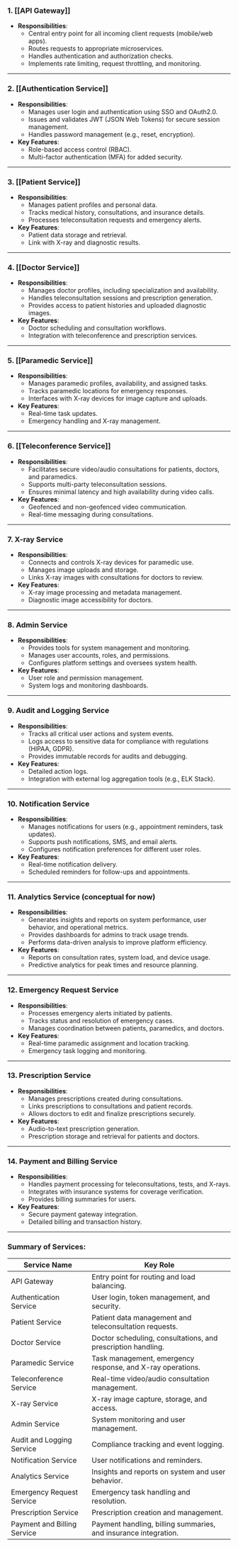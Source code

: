 
### **1. [[API Gateway]]**

- **Responsibilities**:
    - Central entry point for all incoming client requests (mobile/web apps).
    - Routes requests to appropriate microservices.
    - Handles authentication and authorization checks.
    - Implements rate limiting, request throttling, and monitoring.

---
### **2. [[Authentication Service]]**

- **Responsibilities**:
    - Manages user login and authentication using SSO and OAuth2.0.
    - Issues and validates JWT (JSON Web Tokens) for secure session management.
    - Handles password management (e.g., reset, encryption).
- **Key Features**:
    - Role-based access control (RBAC).
    - Multi-factor authentication (MFA) for added security.

---

### **3. [[Patient Service]]**

- **Responsibilities**:
    - Manages patient profiles and personal data.
    - Tracks medical history, consultations, and insurance details.
    - Processes teleconsultation requests and emergency alerts.
- **Key Features**:
    - Patient data storage and retrieval.
    - Link with X-ray and diagnostic results.

---

### **4. [[Doctor Service]]**

- **Responsibilities**:
    - Manages doctor profiles, including specialization and availability.
    - Handles teleconsultation sessions and prescription generation.
    - Provides access to patient histories and uploaded diagnostic images.
- **Key Features**:
    - Doctor scheduling and consultation workflows.
    - Integration with teleconference and prescription services.

---

### **5. [[Paramedic Service]]**

- **Responsibilities**:
    - Manages paramedic profiles, availability, and assigned tasks.
    - Tracks paramedic locations for emergency responses.
    - Interfaces with X-ray devices for image capture and uploads.
- **Key Features**:
    - Real-time task updates.
    - Emergency handling and X-ray management.

---

### **6. [[Teleconference Service]]**

- **Responsibilities**:
    - Facilitates secure video/audio consultations for patients, doctors, and paramedics.
    - Supports multi-party teleconsultation sessions.
    - Ensures minimal latency and high availability during video calls.
- **Key Features**:
    - Geofenced and non-geofenced video communication.
    - Real-time messaging during consultations.

---

### **7. X-ray Service**

- **Responsibilities**:
    - Connects and controls X-ray devices for paramedic use.
    - Manages image uploads and storage.
    - Links X-ray images with consultations for doctors to review.
- **Key Features**:
    - X-ray image processing and metadata management.
    - Diagnostic image accessibility for doctors.

---

### **8. Admin Service**

- **Responsibilities**:
    - Provides tools for system management and monitoring.
    - Manages user accounts, roles, and permissions.
    - Configures platform settings and oversees system health.
- **Key Features**:
    - User role and permission management.
    - System logs and monitoring dashboards.

---

### **9. Audit and Logging Service**

- **Responsibilities**:
    - Tracks all critical user actions and system events.
    - Logs access to sensitive data for compliance with regulations (HIPAA, GDPR).
    - Provides immutable records for audits and debugging.
- **Key Features**:
    - Detailed action logs.
    - Integration with external log aggregation tools (e.g., ELK Stack).

---

### **10. Notification Service**

- **Responsibilities**:
    - Manages notifications for users (e.g., appointment reminders, task updates).
    - Supports push notifications, SMS, and email alerts.
    - Configures notification preferences for different user roles.
- **Key Features**:
    - Real-time notification delivery.
    - Scheduled reminders for follow-ups and appointments.

---

### **11. Analytics Service** (conceptual for now)

- **Responsibilities**:
    - Generates insights and reports on system performance, user behavior, and operational metrics.
    - Provides dashboards for admins to track usage trends.
    - Performs data-driven analysis to improve platform efficiency.
- **Key Features**:
    - Reports on consultation rates, system load, and device usage.
    - Predictive analytics for peak times and resource planning.

---

### **12. Emergency Request Service**

- **Responsibilities**:
    - Processes emergency alerts initiated by patients.
    - Tracks status and resolution of emergency cases.
    - Manages coordination between patients, paramedics, and doctors.
- **Key Features**:
    - Real-time paramedic assignment and location tracking.
    - Emergency task logging and monitoring.

---

### **13. Prescription Service**

- **Responsibilities**:
    - Manages prescriptions created during consultations.
    - Links prescriptions to consultations and patient records.
    - Allows doctors to edit and finalize prescriptions securely.
- **Key Features**:
    - Audio-to-text prescription generation.
    - Prescription storage and retrieval for patients and doctors.

---

### **14. Payment and Billing Service**

- **Responsibilities**:
    - Handles payment processing for teleconsultations, tests, and X-rays.
    - Integrates with insurance systems for coverage verification.
    - Provides billing summaries for users.
- **Key Features**:
    - Secure payment gateway integration.
    - Detailed billing and transaction history.

---

### Summary of Services:

|**Service Name**|**Key Role**|
|---|---|
|API Gateway|Entry point for routing and load balancing.|
|Authentication Service|User login, token management, and security.|
|Patient Service|Patient data management and teleconsultation requests.|
|Doctor Service|Doctor scheduling, consultations, and prescription handling.|
|Paramedic Service|Task management, emergency response, and X-ray operations.|
|Teleconference Service|Real-time video/audio consultation management.|
|X-ray Service|X-ray image capture, storage, and access.|
|Admin Service|System monitoring and user management.|
|Audit and Logging Service|Compliance tracking and event logging.|
|Notification Service|User notifications and reminders.|
|Analytics Service|Insights and reports on system and user behavior.|
|Emergency Request Service|Emergency task handling and resolution.|
|Prescription Service|Prescription creation and management.|
|Payment and Billing Service|Payment handling, billing summaries, and insurance integration.|